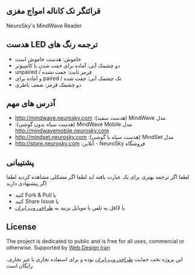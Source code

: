 ## قرائتگر تک کاناله امواج مغزی
NeuroSky's MindWave Reader


## &#x202b; ترجمه رنگ های LED هدست
* &#x202b; خاموش: هدست خاموش است
* &#x202b; دو چشمک آبی: آماده برای جفت شدن با کامپیوتر
* &#x202b; قرمز ثابت: جفت نشده / unpaired
* &#x202b; تک چشمک آبی: جفت شده / paired و آماده برای 
* &#x202b; دو چشمک قرمز: ضعف باطری


## &#x202b; آدرس های مهم
* &#x202b; مدل MindWave (هدست سفید): http://mindwave.neurosky.com 
* &#x202b; مدل MindWave Mobile (هدست سیاه بدون گوشی): http://mindwavemobile.neurosky.com
* &#x202b; مدل MindSet (هدست سیاه با گوشی): http://mindset.neurosky.com 
* &#x202b; فروشگاه NeuroSky - آنلاین: http://store.neurosky.com


## پشتیبانی
لطفا اگر ترجمه بهتری برای یک عبارت یافته اید
لطفا اگر مشکلی مشاهده کردید
لطفا اگر پیشنهادی دارید
- &#x202b;یا Fork & Pull کنید
- &#x202b;یا Share Issue کنید
- &#x202b;یا لااقل یه تلفن یا موبایل بزنید به [طراحی وب ایران](http://webdesigniran.com)


## <a name="license"></a> License
The project is dedicated to public and is free for all uses, commercial or otherwise.
Supported by [Web Design Iran](http://webdesigniran.com)

این پروژه تحت حمایت 
[طراحی وب ایران](http://webdesigniran.com)
 بوده و برای استفاده تجاری یا غیر تجاری، رایگان است

